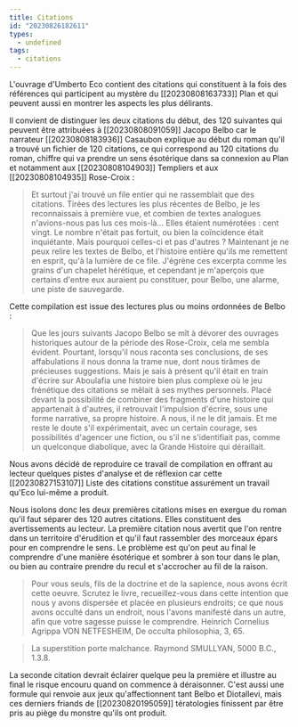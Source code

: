 ```yaml
---
title: Citations
id: "20230826182611"
types:
  - undefined
tags:
  - citations
---
```


L'ouvrage d'Umberto Eco contient des citations qui constituent à la fois des références qui participent au mystère du [[20230808163733]]  Plan et qui peuvent aussi en montrer les aspects les plus délirants.

Il convient de distinguer les deux citations du début, des 120 suivantes qui peuvent être attribuées à [[20230808091059]] Jacopo Belbo car le narrateur [[20230808183936]] Casaubon explique au début du roman qu'il a trouvé un fichier de 120 citations, ce qui correspond au 120 citations du roman, chiffre qui va prendre un sens ésotérique dans sa connexion au Plan et notamment aux [[20230808104903]] Templiers et aux [[20230808104935]] Rose-Croix :
>Et surtout j'ai trouvé un file entier qui ne rassemblait que des citations. Tirées des lectures les plus récentes de Belbo, je les reconnaissais à première vue, et combien de textes analogues n'avions-nous pas lus ces mois-là... Elles étaient numérotées : cent vingt. Le nombre n'était pas fortuit, ou bien la coïncidence était inquiétante. Mais pourquoi celles-ci et pas d'autres ? Maintenant je ne peux relire les textes de Belbo, et l'histoire entière qu'ils me remettent en esprit, qu'à la lumière de ce file. J'égrène ces excerpta comme les grains d'un chapelet hérétique, et cependant je m'aperçois que certains d'entre eux auraient pu constituer, pour Belbo, une alarme, une piste de sauvegarde.

Cette compilation est issue des lectures plus ou moins ordonnées de Belbo  :
>Que les jours suivants Jacopo Belbo se mît à dévorer des ouvrages historiques autour de la période des Rose-Croix, cela me sembla évident. Pourtant, lorsqu'il nous raconta ses conclusions, de ses affabulations il nous donna la trame nue, dont nous tirâmes de précieuses suggestions. Mais je sais à présent qu'il était en train d'écrire sur Aboulafia une histoire bien plus complexe où le jeu frénétique des citations se mêlait à ses mythes
personnels. Placé devant la possibilité de combiner des fragments d'une histoire qui appartenait à d'autres, il retrouvait l'impulsion d'écrire, sous une forme narrative, sa propre histoire. A nous, il ne le dit jamais. Et me reste le doute s'il expérimentait, avec un certain courage, ses possibilités d'agencer une fiction, ou s'il ne
s'identifiait pas, comme un quelconque diabolique, avec la Grande Histoire qui déraillait.

Nous avons décidé de reproduire ce travail de compilation en offrant au lecteur quelques pistes d'analyse et de réflexion car cette [[20230827153107]] Liste des citations constitue assurément un travail qu'Eco lui-même a produit.

Nous isolons donc les deux premières citations mises en exergue du roman qu'il faut séparer des 120 autres citations. Elles constituent des avertissements au lecteur. La première citation nous avertit que l'on rentre dans un territoire d'érudition et qu'il faut rassembler des morceaux épars pour en comprendre le sens. Le problème est qu'on peut au final le comprendre d'une manière ésotérique et sombrer à son tour dans le plan, ou bien au contraire prendre du recul et s'accrocher au fil de la raison.

>Pour vous seuls, fils de la doctrine et de la sapience, nous avons écrit cette oeuvre. Scrutez le livre, recueillez-vous dans cette intention que nous y avons dispersée et placée en plusieurs endroits; ce que nous avons occulté dans un endroit, nous l'avons manifesté dans un autre, afin que votre sagesse puisse le comprendre. Heinrich Cornelius Agrippa VON NETFESHEIM, De occulta philosophia, 3, 65.

>La superstition porte malchance. Raymond SMULLYAN, 5000 B.C., 1.3.8.

La seconde citation devrait éclairer quelque peu la première et illustre au final le risque encouru quand on commence à déraisonner. C'est aussi une formule qui renvoie aux jeux qu'affectionnent tant Belbo et Diotallevi, mais ces derniers friands de [[20230820195059]] tératologies finissent par être pris au piège du monstre qu'ils ont produit.
